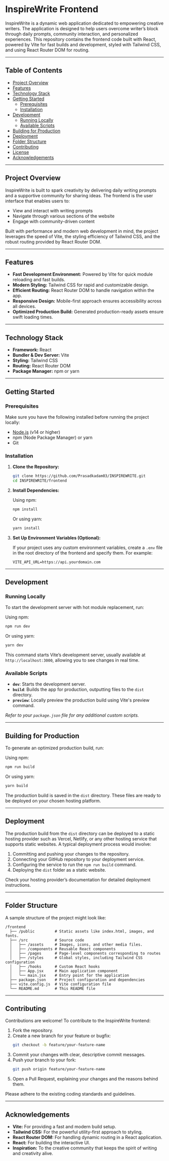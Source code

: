 
# InspireWrite Frontend

InspireWrite is a dynamic web application dedicated to empowering creative writers. The application is designed to help users overcome writer’s block through daily prompts, community interaction, and personalized experiences. This repository contains the frontend code built with React, powered by Vite for fast builds and development, styled with Tailwind CSS, and using React Router DOM for routing.

---

## Table of Contents

- [Project Overview](#project-overview)
- [Features](#features)
- [Technology Stack](#technology-stack)
- [Getting Started](#getting-started)
  - [Prerequisites](#prerequisites)
  - [Installation](#installation)
- [Development](#development)
  - [Running Locally](#running-locally)
  - [Available Scripts](#available-scripts)
- [Building for Production](#building-for-production)
- [Deployment](#deployment)
- [Folder Structure](#folder-structure)
- [Contributing](#contributing)
- [License](#license)
- [Acknowledgements](#acknowledgements)

---

## Project Overview

InspireWrite is built to spark creativity by delivering daily writing prompts and a supportive community for sharing ideas. The frontend is the user interface that enables users to:
- View and interact with writing prompts
- Navigate through various sections of the website
- Engage with community-driven content
  
Built with performance and modern web development in mind, the project leverages the speed of Vite, the styling efficiency of Tailwind CSS, and the robust routing provided by React Router DOM.

---

## Features

- **Fast Development Environment:** Powered by Vite for quick module reloading and fast builds.
- **Modern Styling:** Tailwind CSS for rapid and customizable design.
- **Efficient Routing:** React Router DOM to handle navigation within the app.
- **Responsive Design:** Mobile-first approach ensures accessibility across all devices.
- **Optimized Production Build:** Generated production-ready assets ensure swift loading times.

---

## Technology Stack

- **Framework:** React
- **Bundler & Dev Server:** Vite
- **Styling:** Tailwind CSS
- **Routing:** React Router DOM
- **Package Manager:** npm or yarn

---

## Getting Started

### Prerequisites

Make sure you have the following installed before running the project locally:
- [Node.js](https://nodejs.org/) (v14 or higher)
- npm (Node Package Manager) or yarn
- Git

### Installation

1. **Clone the Repository:**

   ```bash
   git clone https://github.com/Prasadkadam03/INSPIREWRITE.git
   cd INSPIREWRITE/frontend
   ```

2. **Install Dependencies:**

   Using npm:
   ```bash
   npm install
   ```
   Or using yarn:
   ```bash
   yarn install
   ```

3. **Set Up Environment Variables (Optional):**

   If your project uses any custom environment variables, create a `.env` file in the root directory of the frontend and specify them. For example:
   ```dotenv
   VITE_API_URL=https://api.yourdomain.com
   ```

---

## Development

### Running Locally

To start the development server with hot module replacement, run:

Using npm:
```bash
npm run dev
```
Or using yarn:
```bash
yarn dev
```
This command starts Vite’s development server, usually available at `http://localhost:3000`, allowing you to see changes in real time.

### Available Scripts

- **`dev`**: Starts the development server.
- **`build`**: Builds the app for production, outputting files to the `dist` directory.
- **`preview`**: Locally preview the production build using Vite's preview command.

*Refer to your `package.json` file for any additional custom scripts.*

---

## Building for Production

To generate an optimized production build, run:

Using npm:
```bash
npm run build
```
Or using yarn:
```bash
yarn build
```

The production build is saved in the `dist` directory. These files are ready to be deployed on your chosen hosting platform.

---

## Deployment

The production build from the `dist` directory can be deployed to a static hosting provider such as Vercel, Netlify, or any other hosting service that supports static websites. A typical deployment process would involve:
1. Committing and pushing your changes to the repository.
2. Connecting your GitHub repository to your deployment service.
3. Configuring the service to run the `npm run build` command.
4. Deploying the `dist` folder as a static website.

Check your hosting provider’s documentation for detailed deployment instructions.

---

## Folder Structure

A sample structure of the project might look like:

```
/frontend
  ├── /public         # Static assets like index.html, images, and fonts.
  ├── /src            # Source code
  │   ├── /assets     # Images, icons, and other media files.
  │   ├── /components # Reusable React components
  │   ├── /pages      # Page-level components corresponding to routes
  │   ├── /styles     # Global styles, including Tailwind CSS configuration
  │   ├── /hooks      # Custom React hooks
  │   ├── App.jsx     # Main application component
  │   └── main.jsx    # Entry point for the application
  ├── package.json    # Project configuration and dependencies
  ├── vite.config.js  # Vite configuration file
  └── README.md       # This README file
```

---

## Contributing

Contributions are welcome! To contribute to the InspireWrite frontend:
1. Fork the repository.
2. Create a new branch for your feature or bugfix:
   ```bash
   git checkout -b feature/your-feature-name
   ```
3. Commit your changes with clear, descriptive commit messages.
4. Push your branch to your fork:
   ```bash
   git push origin feature/your-feature-name
   ```
5. Open a Pull Request, explaining your changes and the reasons behind them.

Please adhere to the existing coding standards and guidelines.


---

## Acknowledgements

- **Vite:** For providing a fast and modern build setup.
- **Tailwind CSS:** For the powerful utility-first approach to styling.
- **React Router DOM:** For handling dynamic routing in a React application.
- **React:** For building the interactive UI.
- **Inspiration:** To the creative community that keeps the spirit of writing and creativity alive.

